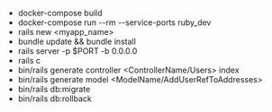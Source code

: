 - docker-compose build
- docker-compose run --rm --service-ports ruby_dev
- rails new <myapp_name>
- bundle update && bundle install
- rails server -p $PORT -b 0.0.0.0
- rails c
- bin/rails generate controller <ControllerName/Users> index
- bin/rails generate model <ModelName/AddUserRefToAddresses>
- bin/rails db:migrate
- bin/rails db:rollback
